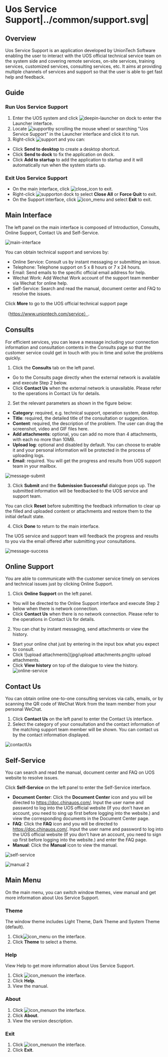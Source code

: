 # Uos Service Support|../common/support.svg|

## Overview

Uos Service Support is an application developed by UnionTech Software enabling the user to interact with the UOS official  technical service team on the system side and covering remote services, on-site services, training services, customized services, consulting services, etc. It aims at providing multiple channels of services and support so that the user is able to get fast help and feedback.

## Guide

### Run Uos Service Support

1.  Enter the UOS system and click ![deepin-launcher](icon/deepin-launcher.svg) on dock to enter the Launcher interface.
2.  Locate ![support](icon/support.svg)by scrolling the mouse wheel or searching "Uos Service Support" in the Launcher interface and click it to run.
3.  Right-click ![support](icon/support.svg) and you can:

 - Click  **Send to desktop** to create a desktop shortcut.
 - Click **Send to dock** to fix the application on dock.
 - Click **Add to startup** to add the application to startup and it will automatically run when the system starts up.

### Exit Uos Service Support

- On the main interface, click ![close_icon](icon/close.svg) to exit.
-  Right-click ![support](icon/support.svg)on dock to select **Close All** or **Force Quit** to exit.
- On the Support interface, click ![icon_menu](icon/icon_menu.svg) and select **Exit** to exit.

## Main Interface

The left panel on the main interface is composed of Introduction, Consults, Online Support, Contact Us and Self-Service.

![main-interface](jpg/introduce-service.png)


You can obtain technical support and services by:
- Online Service: Consult us by instant messaging or submitting an issue. 
- Telephone: Telephone support on 5 x 8 hours or 7 x 24 hours. 
- Email: Send emails to the specific official email address for help.
- Wechat Work: Add Wechat Work account of the support team member via Wechat for online help.
- Self-Service: Search and read the manual, document center and FAQ to resolve the issues.

Click **More** to go to the UOS official technical support page

（https://www.uniontech.com/service）.


## Consults

For efficient services, you can leave a message including your connection information and consultation contents in the Consults page so that the customer service could get in touch with you in time and solve the problems quickly.

1.  Click the **Consults** tab on the left panel.

   - Go to the Consults page directly when the external network is available and execute Step 2 below.
   - Click **Contact Us** when the external network is unavailable. Please refer to the operations in Contact Us for details.
   
2.  Set the relevant parameters as shown in the figure below:

   - **Category**: required, e.g. technical support, operation system, desktop.
   - **Title**: required, the detailed title of the consultation or suggestion.
   - **Content**: required,  the description of the problem. The user can drag the screenshot, video and GIF files here.  
   - **Add attachments**: optional, you can add no more than 4 attachments, with each no more than 10MB.
   - **Upload log**: optional and disabled by default.  You can choose to enable it and your personal information will be protected in the process of uploading logs.
   - **Email**: required. You will get the  progress and results from UOS support team in your mailbox. 
   
   
   ![message-submit](jpg/message-submit.png)
   
3.   Click **Submit** and the **Submission Successful** dialogue pops up. The submitted information will be feedbacked to the UOS service and support team.

   You can click **Reset** before submitting the feedback information to clear up the filled and uploaded content or attachments  and restore them to the initial default state.
   
4.  Click **Done** to return to the main interface.

 The UOS service and support team will feedback the progress and results to you via the email offered after submitting your consultations.

   ![message-success](jpg/message-success.png)



## Online Support

You are able to communicate with the customer service timely on services and technical issues just by clicking Online Support.

1.  Click **Online Support** on the left panel.

   - You will be directed to the Online Support interface and execute Step 2 below when there is network connection.
   - Click **Contact Us** when there is no network connection. Please refer to the operations in Contact Us for details.

2.    You can chat by instant messaging, send attachments or view the history.

   - Start your online chat just by entering in the input box what you expect to consult. 
   - Click ![upload attachments](jpg/upload attachments.png)to upload attachments.
   - Click **View history** on top of the dialogue to view the history.![online-service](jpg/online-service.png)



## Contact Us

You can obtain online one-to-one consulting services via calls, emails, or by scanning the QR code of WeChat Work from the team member from your personal WeChat. 

1.  Click **Contact Us** on the left panel to enter the Contact Us interface.
2.   Select the category of your consultation and the contact information of the matching support team member will be shown.  You can contact us by the contact information displayed.

![contactUs](jpg/contactUs.png)




## Self-Service

You can  search and read the manual, document center and FAQ on UOS website to resolve issues.  

Click **Self-Service** on the left panel to enter the Self-Service interface.

- **Document Center**: Click the **Document Center** icon and you will be directed to https://doc.chinauos.com/. Input the user name and password to log into the UOS official website (If you don't have an account, you need to sing up first before logging into the website.) and view the corresponding documents in the Document Center page.
- **FAQ**: Click the **FAQ** icon and you will be directed to https://doc.chinauos.com/. Input the user name and password to log into the UOS official website (If you don't have an account, you need to sign up first before logging into the website.) and enter the FAQ page.  
- **Manual**: Click the **Manual** icon to view the manual.


![self-service](jpg/self-support-service.png)


![manual 2](jpg/manual-01.png)



## Main Menu

On the main menu, you can switch window themes, view manual and get more information about Uos Service Support.

### Theme

The window theme includes Light Theme, Dark Theme and System Theme (default).

1.   Click![icon_menu](icon/icon_menu.svg) on the interface.
2.   Click **Theme** to select a theme.

### Help

View Help to get more information about Uos Service Support.

1.  Click ![icon_menu](icon/icon_menu.svg)on the interface.
2.  Click  **Help**.
3.   View the manual.


### About

1.   Click ![icon_menu](icon/icon_menu.svg)on the interface.
2.   Click **About**.
3.   View the  version description.

### Exit

1.   Click ![icon_menu](icon/icon_menu.svg)on the interface.
2.  Click **Exit**.

